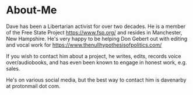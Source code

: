 # About-Me
Dave has been a Libertarian activist for over two decades. He is a member of the Free State Project https://www.fsp.org/ and resides in Manchester, New Hampshire. He's very happy to be helping Don Gebert out with editing and vocal work for https://www.thenullhypothesisofpolitics.com/

If you wish to contact him about a project, he writes, edits, records voice over/audiobooks, and has even been known to engage in honest work, e.g. sales.

He's on various social media, but the best way to contact him is davenarby at protonmail dot com.
